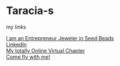# Taracia-s
my links
<article><a href="https://www.taraciaskustomcrafts.online">I am an Entrepreneur Jeweler in Seed Beads</a></article>
<article><a href="www.linkedin.com/in/taracia">LinkedIn</a></article>
<article><a href="https://community.codecademy.com/global-inclusivity-codecademy-module-study/">My totally Online Virtual Chapter</a></article>
<article><a href="https://twitter.com/ChappellTaracia/">Come fly with me!</a></article>



